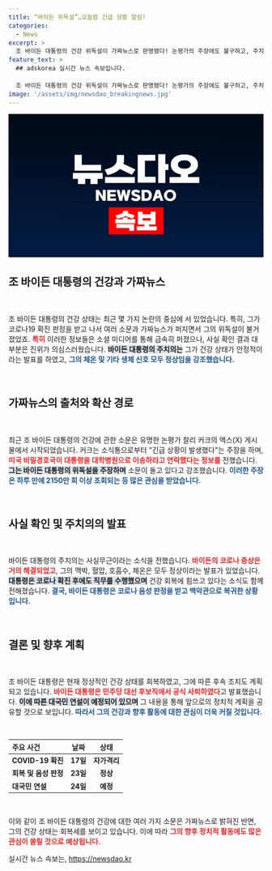 ```yaml
---
title: “바이든 위독설”…오늘밤 긴급 상황 알림!
categories:
  - News
excerpt: >
  조 바이든 대통령의 건강 위독설이 가짜뉴스로 판명됐다! 논평가의 주장에도 불구하고, 주치의는 그의 상태가 정상이며 코로나 음성 판정을 받았다. 클릭해 진실을 확인해보세요!
feature_text: >
  ## adskorea 실시간 뉴스 속보입니다.

  조 바이든 대통령의 건강 위독설이 가짜뉴스로 판명됐다! 논평가의 주장에도 불구하고, 주치의는 그의 상태가 정상이며 코로나 음성 판정을 받았다. 클릭해 진실을 확인해보세요!
image: '/assets/img/newsdao_breakingnews.jpg'
---
```


<p><img src="/assets/img/newsdao_breakingnews.jpg" alt="adskorea 속보" /></p>

<h2 data-ke-size="size26">조 바이든 대통령의 건강과 가짜뉴스</h2>

<p data-ke-size="size16">&nbsp;</p>

<p>조 바이든 대통령의 건강 상태는 최근 몇 가지 논란의 중심에 서 있었습니다. 특히, 그가 코로나19 확진 판정을 받고 나서 여러 소문과 가짜뉴스가 퍼지면서 그의 위독설이 불거졌었죠. <b><span style="color: #ee2323;">특히</span></b> 이러한 정보들은 소셜 미디어를 통해 급속히 퍼졌으나, 사실 확인 결과 대부분은 진위가 의심스러웠습니다. <b><span style="background-color: #21538527;">바이든 대통령의 주치의는</span></b> 그가 건강 상태가 안정적이라는 발표를 하였고, <b><span style="color: #1a5490;">그의 체온 및 기타 생체 신호 모두 정상임을 강조했습니다.</span></b> </p>

<p data-ke-size="size16">&nbsp;</p>

<h2 data-ke-size="size26">가짜뉴스의 출처와 확산 경로</h2>

<p data-ke-size="size16">&nbsp;</p>

<p>최근 조 바이든 대통령의 건강에 관한 소문은 유명한 논평가 찰리 커크의 엑스(X) 게시물에서 시작되었습니다. 커크는 소식통으로부터 "긴급 상황이 발생했다"는 주장을 하며, <b><span style="color: #ee2323;">미국 비밀경호국이 대통령을 대학병원으로 이송하라고 연락했다는 정보를</span></b> 전했습니다. <b><span style="background-color: #21538527;">그는 바이든 대통령의 위독설을 주장하며</span></b> 소문이 돌고 있다고 강조했습니다. <b><span style="color: #1a5490;">이러한 주장은 하루 만에 2150만 회 이상 조회되는 등 많은 관심을 받았습니다.</span></b> </p>

<p data-ke-size="size16">&nbsp;</p>

<h2 data-ke-size="size26">사실 확인 및 주치의의 발표</h2>

<p data-ke-size="size16">&nbsp;</p>

<p>바이든 대통령의 주치의는 사실무근이라는 소식을 전했습니다. <b><span style="color: #ee2323;">바이든의 코로나 증상은 거의 해결되었고</span></b>, 그의 맥박, 혈압, 호흡수, 체온은 모두 정상이라는 발표가 있었습니다. <b><span style="background-color: #21538527;">대통령은 코로나 확진 후에도 직무를 수행했으며</span></b> 건강 회복에 힘쓰고 있다는 소식도 함께 전해졌습니다. <b><span style="color: #1a5490;">결국, 바이든 대통령은 코로나 음성 판정을 받고 백악관으로 복귀한 상황입니다.</span></b> </p>

<p data-ke-size="size16">&nbsp;</p>

<h2 data-ke-size="size26">결론 및 향후 계획</h2>

<p data-ke-size="size16">&nbsp;</p>

<p>조 바이든 대통령은 현재 정상적인 건강 상태를 회복하였고, 그에 따른 후속 조치도 계획되고 있습니다. <b><span style="color: #ee2323;">바이든 대통령은 민주당 대선 후보직에서 공식 사퇴하였다</span></b>고 발표했습니다. <b><span style="background-color: #21538527;">이에 따른 대국민 연설이 예정되어 있으며</span></b> 그 내용을 통해 앞으로의 정치적 계획을 공유할 것으로 보입니다. <b><span style="color: #1a5490;">따라서 그의 건강과 향후 활동에 대한 관심이 더욱 커질 것입니다.</span></b> </p>

<p data-ke-size="size16">&nbsp;</p>

<table style="width: 100%;">
  <thead>
    <tr>
      <th style="text-align: left;">주요 사건</th>
      <th style="text-align: center;">날짜</th>
      <th style="text-align: center;">상태</th>
    </tr>
  </thead>
  <tbody>
    <tr>
      <td style="text-align: left;"><b>COVID-19 확진</b></td>
      <td style="text-align: center; height: 17px;"><b>17일</b></td>
      <td style="text-align: center; height: 17px;"><b>자가격리</b></td>
    </tr>
    <tr>
      <td style="text-align: left;"><b>회복 및 음성 판정</b></td>
      <td style="text-align: center; height: 17px;"><b>23일</b></td>
      <td style="text-align: center; height: 17px;"><b>정상</b></td>
    </tr>
    <tr>
      <td style="text-align: left;"><b>대국민 연설</b></td>
      <td style="text-align: center; height: 17px;"><b>24일</b></td>
      <td style="text-align: center; height: 17px;"><b>예정</b></td>
    </tr>
  </tbody>
</table>

<p data-ke-size="size16">&nbsp;</p>

<p>이와 같이 조 바이든 대통령의 건강에 대한 여러 가지 소문은 가짜뉴스로 밝혀진 반면, 그의 건강 상태는 회복세를 보이고 있습니다. 이에 따라 <b><span style="color: #ee2323;">그의 향후 정치적 활동에도 많은 관심이 쏠릴 것으로 예상됩니다.</span></b></p>
실시간 뉴스 속보는, <a href="https://newsdao.kr" rel="dofollow">https://newsdao.kr</a>


